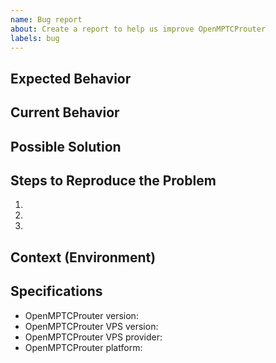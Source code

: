 ```yaml
---
name: Bug report
about: Create a report to help us improve OpenMPTCProuter
labels: bug
---
```


<!--- Use this template, else issue may be closed automatically -->
## Expected Behavior
<!--- In English please. -->
<!--- Tell us what should happen -->

## Current Behavior
<!--- In English please. -->
<!--- Tell us what happens instead of the expected behavior -->
<!--- Did you checked log ? In Status->System log -->

## Possible Solution
<!--- In English please. -->
<!--- Not obligatory, but suggest a fix/reason for the bug, -->

## Steps to Reproduce the Problem

  1.
  2.
  3.

## Context (Environment)
<!--- How has this issue affected you? What are you trying to accomplish? -->
<!--- Providing context helps us come up with a solution that is most useful in the real world -->

<!--- Provide a general summary of the issue in the Title above -->


## Specifications

  - OpenMPTCProuter version: <!--- (Last is not a version) -->
  - OpenMPTCProuter VPS version: <!--- (Last is not a version) -->
  - OpenMPTCProuter VPS provider:
  - OpenMPTCProuter platform: <!--- (RPI2/RPI3/x86/x86_64) -->

<!--- (please do not attach text files) -->
